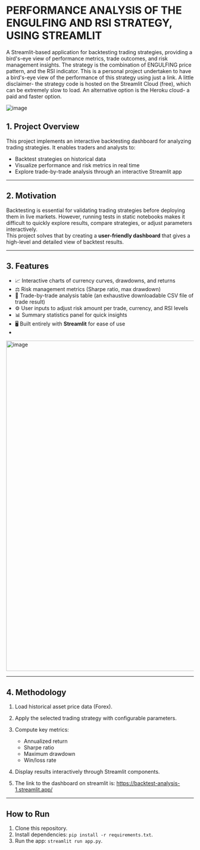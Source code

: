 # PERFORMANCE ANALYSIS OF THE ENGULFING AND RSI STRATEGY, USING STREAMLIT 
A Streamlit-based application for backtesting trading strategies, providing a bird's-eye view of performance metrics, trade outcomes, and risk management insights. The strategy is the combination of ENGULFING price pattern, and the RSI indicator. This is a personal project undertaken to have a bird's-eye view of the performance of this strategy using just a link. A little disclaimer- the strategy code is hosted on the Streamlit Cloud (free), which can be extremely slow to load. An alternative option is the Heroku cloud- a paid and faster option.


![image](https://github.com/user-attachments/assets/5a58ff20-9111-4234-af27-531bb5927461)


## 1. Project Overview
This project implements an interactive backtesting dashboard for analyzing trading strategies. 
It enables traders and analysts to:
- Backtest strategies on historical data
- Visualize performance and risk metrics in real time
- Explore trade-by-trade analysis through an interactive Streamlit app

---

## 2. Motivation
Backtesting is essential for validating trading strategies before deploying them in live markets. 
However, running tests in static notebooks makes it difficult to quickly explore results, compare strategies, 
or adjust parameters interactively.  
This project solves that by creating a **user-friendly dashboard** that gives a high-level and detailed view of backtest results.

---

## 3. Features
- 📈 Interactive charts of currency curves, drawdowns, and returns
- ⚖️ Risk management metrics (Sharpe ratio, max drawdown)
- 🔎 Trade-by-trade analysis table (an exhaustive downloadable CSV file of trade result)
- ⚙️ User inputs to adjust risk amount per trade, currency, and RSI levels
- 📊 Summary statistics panel for quick insights
- 🖥️ Built entirely with **Streamlit** for ease of use
- 
<img width="1919" height="888" alt="image" src="https://github.com/user-attachments/assets/e261e6f7-8eea-4251-926d-27fe8b019452" />

---

## 4. Methodology
1. Load historical asset price data (Forex).  
2. Apply the selected trading strategy with configurable parameters.  
3. Compute key metrics:
   - Annualized return
   - Sharpe ratio
   - Maximum drawdown
   - Win/loss rate  
4. Display results interactively through Streamlit components.

5. The link to the dashboard on streamlit is: https://backtest-analysis-1.streamlit.app/


---


## How to Run
1. Clone this repository.
2. Install dependencies: `pip install -r requirements.txt`.
3. Run the app: `streamlit run app.py`.

